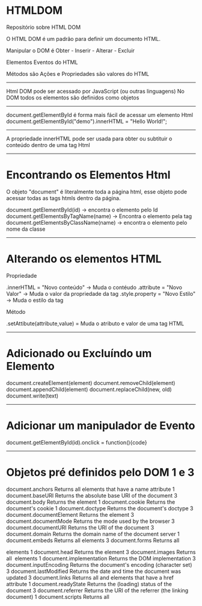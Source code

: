 # HTMLDOM
Repositório sobre HTML DOM

O HTML DOM é um padrão para definir um documento HTML.

Manipular o DOM é Obter - Inserir - Alterar - Excluir 

Elementos
Eventos do HTML

Métodos são Ações e Propriedades são valores do HTML

----------------------------------------------------------------------

Html DOM pode ser acessado por JavaScript (ou outras linguagens)
No DOM todos os elementos são definidos como objetos

----------------------------------------------------------------------

document.getElementById é forma mais fácil de acessar um elemento Html
document.getElementById("demo").innerHTML = "Hello World!";

----------------------------------------------------------------------

A propriedade innerHTML pode ser usada para obter ou subtituir o conteúdo dentro
de uma tag Html

----------------------------------------------------------------------

# Encontrando os Elementos Html

O objeto "document" é literalmente toda a página html, esse objeto
pode acessar todas as tags htmls dentro da página.

document.getElementById(id) -> encontra o elemento pelo Id
document.getElementsByTagName(name) -> Encontra o elemento pela tag
document.getElementsByClassName(name) -> encontra o elemento pelo nome da classe

----------------------------------------------------------------------

# Alterando os elementos HTML

Propriedade

.innerHTML = "Novo conteúdo" -> Muda o contéudo
.attribute = "Novo Valor" -> Muda o valor da propriedade da tag
.style.property = "Novo Estilo" -> Muda o estilo da tag


Método

.setAttibute(attribute,value) = Muda o atributo e valor de uma tag HTML

----------------------------------------------------------------------
# Adicionado ou Excluíndo um Elemento

document.createElement(element)
document.removeChild(element)
document.appendChild(element)
document.replaceChild(new, old)
document.write(text)

----------------------------------------------------------------------
# Adicionar um manipulador de Evento

document.getElementById(id).onclick = function(){code}

----------------------------------------------------------------------

# Objetos pré definidos pelo DOM 1 e 3

document.anchors		        Returns all <a> elements that have a name attribute	1
document.baseURI		        Returns the absolute base URI of the document	3
document.body			        Returns the <body> element	1
document.cookie			        Returns the document's cookie	1
document.doctype		        Returns the document's doctype	3
document.documentElement	    Returns the <html> element	3
document.documentMode		    Returns the mode used by the browser	3
document.documentURI		    Returns the URI of the document	3
document.domain			        Returns the domain name of the document server	1
document.embeds			        Returns all <embed> elements	3
document.forms			        Returns all <form> elements	1
document.head			        Returns the <head> element	3
document.images			        Returns all <img> elements	1
document.implementation		    Returns the DOM implementation	3
document.inputEncoding		    Returns the document's encoding (character set)	3
document.lastModified		    Returns the date and time the document was updated	3
document.links			        Returns all <area> and <a> elements that have a href attribute	1
document.readyState		        Returns the (loading) status of the document	3
document.referrer		        Returns the URI of the referrer (the linking document)	1
document.scripts		        Returns all <script> elements	3
document.strictErrorChecking	Returns if error checking is enforced	3
document.title			        Returns the <title> element	1
document.URL			        Returns the complete URL of the document	1












































